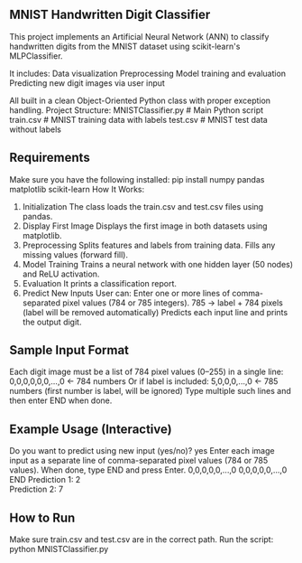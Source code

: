 ## MNIST Handwritten Digit Classifier

This project implements an Artificial Neural Network (ANN) to classify handwritten digits from the MNIST dataset using scikit-learn's MLPClassifier.

It includes:
Data visualization
Preprocessing
Model training and evaluation
Predicting new digit images via user input

All built in a clean Object-Oriented Python class with proper exception handling.
Project Structure:
MNISTClassifier.py      # Main Python script
train.csv               # MNIST training data with labels
test.csv                # MNIST test data without labels


## Requirements
Make sure you have the following installed:
pip install numpy pandas matplotlib scikit-learn
How It Works:
1. Initialization
The class loads the train.csv and test.csv files using pandas.
2. Display First Image
Displays the first image in both datasets using matplotlib.
3. Preprocessing
Splits features and labels from training data.
Fills any missing values (forward fill).
4. Model Training
Trains a neural network with one hidden layer (50 nodes) and ReLU activation.
5. Evaluation
It prints a classification report.
6. Predict New Inputs
User can:
Enter one or more lines of comma-separated pixel values (784 or 785 integers).
785 → label + 784 pixels (label will be removed automatically)
Predicts each input line and prints the output digit.

## Sample Input Format


Each digit image must be a list of 784 pixel values (0–255) in a single line:
0,0,0,0,0,0,...,0   ← 784 numbers
Or if label is included:
5,0,0,0,...,0   ← 785 numbers (first number is label, will be ignored)
Type multiple such lines and then enter END when done.

## Example Usage (Interactive)

Do you want to predict using new input (yes/no)? yes
Enter each image input as a separate line of comma-separated pixel values (784 or 785 values).
When done, type END and press Enter.
0,0,0,0,0,...,0
0,0,0,0,0,...,0
END
Prediction 1: 2  
Prediction 2: 7  

## How to Run

Make sure train.csv and test.csv are in the correct path.
Run the script:
python MNISTClassifier.py
